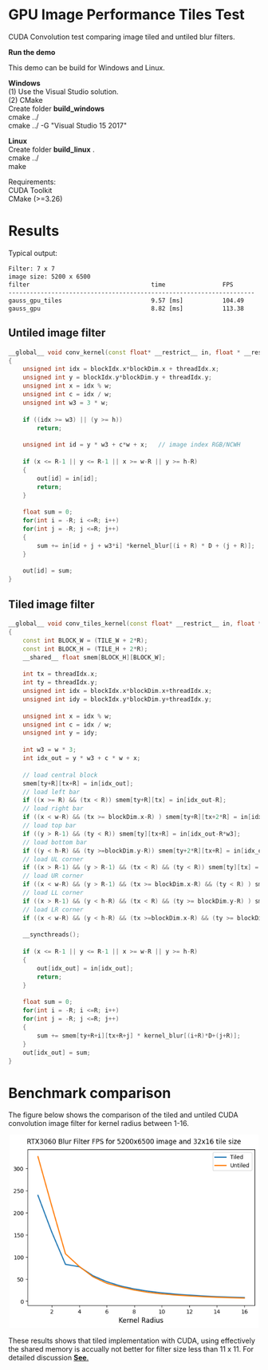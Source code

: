 # GPU Image Performance Tiles Test

CUDA Convolution test comparing image tiled and untiled blur filters.


**Run the demo**
<p>This demo can be build for Windows and Linux.

**Windows**
<br>(1) Use the Visual Studio solution.
<br>(2) CMake
<br>Create folder <b>build_windows</b> 
<br>cmake ../ 
<br>cmake ../ -G "Visual Studio 15 2017"

**Linux**
<br>Create folder <b>build_linux</b> .
<br>cmake ../
<br>make

Requirements:
<br>CUDA Toolkit
<br>CMake (>=3.26)

# Results

Typical output:

```
Filter: 7 x 7
image size: 5200 x 6500
filter                                  time                FPS
---------------------------------------------------------------------
gauss_gpu_tiles                         9.57 [ms]           104.49
gauss_gpu                               8.82 [ms]           113.38
```

## Untiled image filter

```cpp
__global__ void conv_kernel(const float* __restrict__ in, float * __restrict__ out, int w, int h)
{
    unsigned int idx = blockIdx.x*blockDim.x + threadIdx.x;
    unsigned int y = blockIdx.y*blockDim.y + threadIdx.y;
    unsigned int x = idx % w;
    unsigned int c = idx / w;   
    unsigned int w3 = 3 * w;

    if ((idx >= w3) || (y >= h))
        return;

    unsigned int id = y * w3 + c*w + x;   // image index RGB/NCWH

    if (x <= R-1 || y <= R-1 || x >= w-R || y >= h-R)
    {
        out[id] = in[id];
        return;
    }
    
    float sum = 0;
    for(int i = -R; i <=R; i++)
    for(int j = -R; j <=R; j++)
    {
        sum += in[id + j + w3*i] *kernel_blur[(i + R) * D + (j + R)];
    }

    out[id] = sum;
}
```

## Tiled image filter


```cpp
__global__ void conv_tiles_kernel(const float* __restrict__ in, float * __restrict__ out, int w, int h)
{
    const int BLOCK_W = (TILE_W + 2*R);
    const int BLOCK_H = (TILE_H + 2*R);
    __shared__ float smem[BLOCK_H][BLOCK_W];

    int tx = threadIdx.x;
    int ty = threadIdx.y;
    unsigned int idx = blockIdx.x*blockDim.x+threadIdx.x;
    unsigned int idy = blockIdx.y*blockDim.y+threadIdx.y;

    unsigned int x = idx % w;
    unsigned int c = idx / w;
    unsigned int y = idy;

    int w3 = w * 3;
    int idx_out = y * w3 + c * w + x;

    // load central block
    smem[ty+R][tx+R] = in[idx_out]; 
    // load left bar
    if ((x >= R) && (tx < R)) smem[ty+R][tx] = in[idx_out-R];
    // load right bar
    if ((x < w-R) && (tx >= blockDim.x-R) ) smem[ty+R][tx+2*R] = in[idx_out+R];
    // load top bar
    if ((y > R-1) && (ty < R)) smem[ty][tx+R] = in[idx_out-R*w3];
    // load bottom bar
    if ((y < h-R) && (ty >=blockDim.y-R)) smem[ty+2*R][tx+R] = in[idx_out+R*w3];
    // load UL corner
    if ((x > R-1) && (y > R-1) && (tx < R) && (ty < R)) smem[ty][tx] = in[idx_out - R*w3 - R];
    // load UR corner
    if ((x < w-R) && (y > R-1) && (tx >= blockDim.x-R) && (ty < R) ) smem[ty][tx+2*R] = in[idx_out - R * w3 + R];
    // load LL corner
    if ((x > R-1) && (y < h-R) && (tx < R) && (ty >= blockDim.y-R) ) smem[ty+2*R][tx] = in[idx_out + R * w3 - R];
    // load LR corner
    if ((x < w-R) && (y < h-R) && (tx >=blockDim.x-R) && (ty >= blockDim.y-R)) smem[ty+2*R][tx+2*R] = in[idx_out + R * w3 + R];
    
    __syncthreads();

    if (x <= R-1 || y <= R-1 || x >= w-R || y >= h-R)
    {
        out[idx_out] = in[idx_out];
        return;
    }

    float sum = 0;
    for(int i = -R; i <=R; i++)
    for(int j = -R; j <=R; j++)
    {
        sum += smem[ty+R+i][tx+R+j] * kernel_blur[(i+R)*D+(j+R)];
    }
    out[idx_out] = sum;
}
```
# Benchmark comparison

The figure below shows the comparison of the tiled and untiled CUDA convolution image filter for kernel radius between 1-16.


<p align="center">
  <img src="bulr_performance.png" width="500px"/>
</p>

These results shows that tiled implementation with CUDA, using effectively the shared memory is accually not better for filter size less than 11 x 11. For detailed discussion [<b>See</b>.](https://forums.developer.nvidia.com/t/how-to-use-more-efficiently-the-shared-memory-and-2d-tiles/253551/2)








